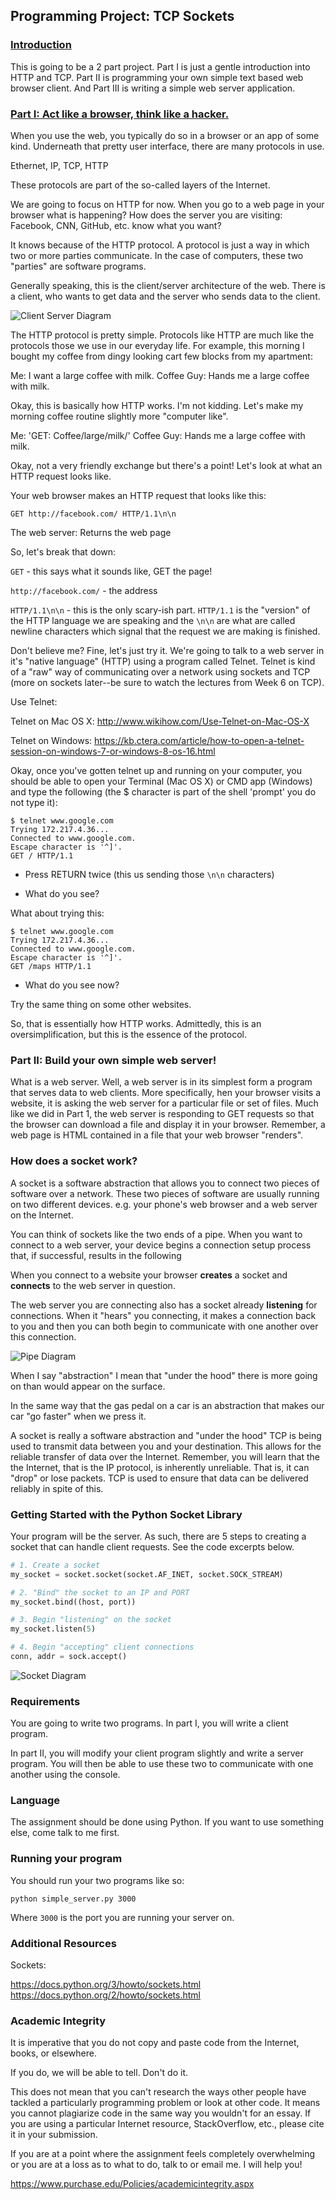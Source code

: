 ## Programming Project: TCP Sockets

### [Introduction](#intro-anchor)

This is going to be a 2 part project. Part I is just a gentle introduction into
HTTP and TCP. Part II is programming your own simple text based web browser client.
And Part III is writing a simple web server application.

### [Part I: Act like a browser, think like a hacker.](#part1-anchor)

When you use the web, you typically do so in a browser or an app of some kind.
Underneath that pretty user interface, there are many protocols in use.

Ethernet, IP, TCP, HTTP

These protocols are part of the so-called layers of the Internet.

We are going to focus on HTTP for now. When you go to a web page in your browser
what is happening? How does the server you are visiting: Facebook, CNN, GitHub,
etc. know what you want?

It knows because of the HTTP protocol. A protocol is just a way in which two or more parties communicate. In the case of computers, these two "parties" are software programs.

Generally speaking, this is the client/server architecture of the web. There is a client, who wants to get data and the server who sends data to the client.

![Client Server Diagram](/img/clientserver.png)

The HTTP protocol is pretty simple. Protocols like HTTP are much like the protocols
those we use in our everyday life. For example, this morning I bought
my coffee from dingy looking cart few blocks from my apartment:

Me: I want a large coffee with milk.
Coffee Guy: Hands me a large coffee with milk.

Okay, this is basically how HTTP works. I'm not kidding. Let's make my morning
coffee routine slightly more "computer like".

Me: 'GET: Coffee/large/milk/'
Coffee Guy: Hands me a large coffee with milk.

Okay, not a very friendly exchange but there's a point! Let's look at what an
HTTP request looks like.

Your web browser makes an HTTP request that looks like this:
```
GET http://facebook.com/ HTTP/1.1\n\n
```
The web server:  Returns the web page

So, let's break that down:

```GET``` - this says what it sounds like, GET the page!

```http://facebook.com/``` -  the address

```HTTP/1.1\n\n``` - this is the only scary-ish part. ```HTTP/1.1``` is the "version" of the
HTTP language we are speaking and the ```\n\n``` are what are called newline characters
which signal that the request we are making is finished.

Don't believe me? Fine, let's just try it. We're going to talk to a web
server in it's "native language" (HTTP) using a program called Telnet. Telnet is kind
of a "raw" way of communicating over a network using sockets and TCP (more on sockets
later--be sure to watch the lectures from Week 6 on TCP).

Use Telnet:

Telnet on Mac OS X:
http://www.wikihow.com/Use-Telnet-on-Mac-OS-X

Telnet on Windows:
https://kb.ctera.com/article/how-to-open-a-telnet-session-on-windows-7-or-windows-8-os-16.html

Okay, once you've gotten telnet up and running on your computer, you should be able to open your Terminal (Mac OS X) or CMD app (Windows) and type the following (the $ character is part of the shell 'prompt' you do not type it):

```
$ telnet www.google.com
Trying 172.217.4.36...
Connected to www.google.com.
Escape character is '^]'.
GET / HTTP/1.1
```
* Press RETURN twice (this us sending those ```\n\n``` characters)

* What do you see?

What about trying this:

```
$ telnet www.google.com
Trying 172.217.4.36...
Connected to www.google.com.
Escape character is '^]'.
GET /maps HTTP/1.1
```

* What do you see now?

Try the same thing on some other websites.

So, that is essentially how HTTP works. Admittedly, this is an oversimplification, but this is the essence of the protocol.

### Part II: Build your own simple web server!

What is a web server. Well, a web server is in its simplest form a program that serves data to web clients. More specifically, hen your browser visits a website, it is asking the web server for a particular file or set of files. Much like we did in Part 1, the web server is responding to GET requests so that the browser can download a file and display it in your browser. Remember, a web page is HTML contained in a file that your web browser "renders".

### How does a socket work?

A socket is a software abstraction that allows you to connect two pieces of
software over a network. These two pieces of software are usually
running on two different devices. e.g. your phone's web browser and a web server on the Internet.

You can think of sockets like the two ends of a pipe. When you want to connect to a web server, your device begins a connection setup process that, if successful, results in the following

When you connect to a website your browser **creates** a socket and **connects** to
the web server in question.

The web server you are connecting  also has a socket already **listening**
for connections. When it "hears" you connecting, it makes a connection back to
you and then you can both begin to communicate with one another over this
connection.

![Pipe Diagram](/img/pipe.png)

When I say "abstraction" I mean that "under the hood" there is more
going on than would appear on the surface.

In the same way that the gas pedal on a car is an abstraction that makes our car
"go faster" when we press it.

A socket is really a software abstraction and "under the hood" TCP is being
used to transmit data between you and your destination. This allows for the reliable transfer of data over the Internet. Remember, you will learn that the the Internet, that is the IP protocol, is inherently unreliable. That is, it can "drop" or lose packets. TCP is used to ensure that data can be delivered reliably in spite of this.


### Getting Started with the Python Socket Library

Your program will be the server. As such, there are 5 steps to creating a socket that can handle client requests. See the code excerpts below.

```python
# 1. Create a socket
my_socket = socket.socket(socket.AF_INET, socket.SOCK_STREAM)

# 2. "Bind" the socket to an IP and PORT
my_socket.bind((host, port))

# 3. Begin "listening" on the socket
my_socket.listen(5)

# 4. Begin "accepting" client connections
conn, addr = sock.accept()
```

![Socket Diagram](/img/server.png)

### Requirements

You are going to write two programs.
In part I, you will write a client program.

In part II, you will modify your client program slightly and write a server
program. You will then be able to use these two to communicate with one another
using the console.

### Language

The assignment should be done using Python. If you want to use something else, come talk to me first.

### Running your program

You should run your two programs like so:

```
python simple_server.py 3000

```
Where ```3000``` is the port you are running your server on.

### Additional Resources

Sockets:

https://docs.python.org/3/howto/sockets.html
https://docs.python.org/2/howto/sockets.html

### Academic Integrity

It is imperative that you do not copy and paste code from the Internet, books, or elsewhere.

If you do, we will be able to tell. Don't do it.

This does not mean that you can't research the ways other people have tackled a particularly programming problem or look at other code. It means you cannot plagiarize code in the same way you wouldn't for an essay. If you are using a particular Internet resource, StackOverflow, etc., please cite it in your submission.

If you are at a point where the assignment feels completely overwhelming or you are at a loss as to what to do, talk to or email me. I will help you!

https://www.purchase.edu/Policies/academicintegrity.aspx

